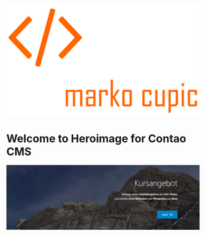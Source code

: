 ![Alt text](docs/logo.png?raw=true "logo")


# Welcome to Heroimage for Contao CMS

![Alt text](docs/hero_screenshot.jpg?raw=true "screener")